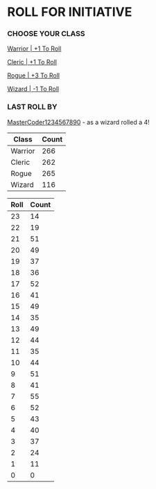 # ROLL FOR INITIATIVE
### CHOOSE YOUR CLASS

[Warrior | +1 To Roll](https://github.com/benjaminsampica/benjaminsampica/issues/new?title=roll%7Cwarrior&body=Just+click+%27Submit+new+issue%27.)

[Cleric | +1 To Roll](https://github.com/benjaminsampica/benjaminsampica/issues/new?title=roll%7Ccleric&body=Just+click+%27Submit+new+issue%27.)

[Rogue | +3 To Roll](https://github.com/benjaminsampica/benjaminsampica/issues/new?title=roll%7Crogue&body=Just+click+%27Submit+new+issue%27.)

[Wizard | -1 To Roll](https://github.com/benjaminsampica/benjaminsampica/issues/new?title=roll%7Cwizard&body=Just+click+%27Submit+new+issue%27.)
### LAST ROLL BY
[MasterCoder1234567890](https://www.github.com/MasterCoder1234567890) - as a wizard rolled a 4!

|Class|Count|
|-|-|
|Warrior|266|
|Cleric|262|
|Rogue|265|
|Wizard|116|

|Roll|Count|
|-|-|
|23|14
|22|19
|21|51
|20|49
|19|37
|18|36
|17|52
|16|41
|15|49
|14|35
|13|49
|12|44
|11|35
|10|44
|9|51
|8|41
|7|55
|6|52
|5|43
|4|40
|3|37
|2|24
|1|11
|0|0
